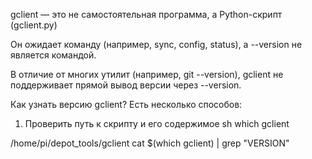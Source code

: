 gclient — это не самостоятельная программа, а Python-скрипт (gclient.py)

Он ожидает команду (например, sync, config, status), а --version не является командой.

В отличие от многих утилит (например, git --version), gclient не поддерживает прямой вывод версии через --version.

Как узнать версию gclient?
Есть несколько способов:

1. Проверить путь к скрипту и его содержимое
   sh
   which gclient

/home/pi/depot_tools/gclient
cat $(which gclient) | grep "VERSION"